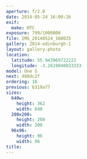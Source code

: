```yaml
---
aperture: f/2.0
date: 2014-05-24 16:00:26
exif:
  make: HTC
exposure: 799/1000000
file: IMG_20140524_160025
gallery: 2014-edinburgh-1
layout: gallery-photo
location:
  latitude: 55.943969722222
  longitude: -3.1619040833333
model: One S
next: 488dc2f
ordering: 18
previous: b319a77
sizes:
  640w:
    height: 362
    width: 640
  200x200:
    height: 200
    width: 200
  96x96:
    height: 96
    width: 96
title: 
---
```

